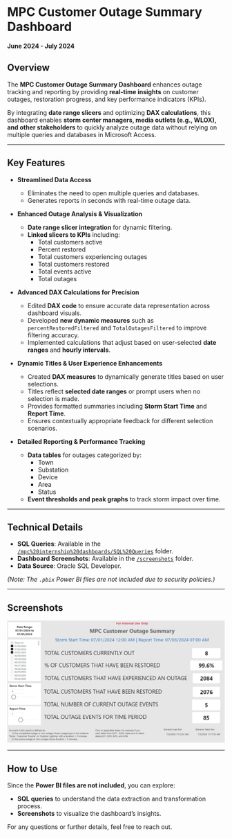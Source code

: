 # MPC Customer Outage Summary Dashboard  
**June 2024 - July 2024**  

## Overview  

The **MPC Customer Outage Summary Dashboard** enhances outage tracking and reporting by providing **real-time insights** on customer outages, restoration progress, and key performance indicators (KPIs).  

By integrating **date range slicers** and optimizing **DAX calculations**, this dashboard enables **storm center managers, media outlets (e.g., WLOX), and other stakeholders** to quickly analyze outage data without relying on multiple queries and databases in Microsoft Access.  

---

## Key Features  

- **Streamlined Data Access**  
  - Eliminates the need to open multiple queries and databases.  
  - Generates reports in seconds with real-time outage data.  

- **Enhanced Outage Analysis & Visualization**  
  - **Date range slicer integration** for dynamic filtering.  
  - **Linked slicers to KPIs** including:  
    - Total customers active  
    - Percent restored  
    - Total customers experiencing outages  
    - Total customers restored  
    - Total events active  
    - Total outages  

- **Advanced DAX Calculations for Precision**  
  - Edited **DAX code** to ensure accurate data representation across dashboard visuals.  
  - Developed **new dynamic measures** such as `percentRestoredFiltered` and `TotalOutagesFiltered` to improve filtering accuracy.  
  - Implemented calculations that adjust based on user-selected **date ranges** and **hourly intervals**.  

- **Dynamic Titles & User Experience Enhancements**  
  - Created **DAX measures** to dynamically generate titles based on user selections.  
  - Titles reflect **selected date ranges** or prompt users when no selection is made.  
  - Provides formatted summaries including **Storm Start Time** and **Report Time**.  
  - Ensures contextually appropriate feedback for different selection scenarios.  

- **Detailed Reporting & Performance Tracking**  
  - **Data tables** for outages categorized by:  
    - Town  
    - Substation  
    - Device  
    - Area  
    - Status  
  - **Event thresholds and peak graphs** to track storm impact over time.  

---

## Technical Details  

- **SQL Queries**: Available in the [`/mpc%20internship%20dashboards/SQL%20Queries`](/mpc%20internship%20dashboards/SQL%20Queries) folder.  
- **Dashboard Screenshots**: Available in the [`/screenshots`](/mpc%20internship%20dashboards/MPC%20Customer%20Outage%20Summary) folder.  
- **Data Source**: Oracle SQL Developer.  

*(Note: The `.pbix` Power BI files are not included due to security policies.)*  

---

## Screenshots   
![Dashboard Screenshot](https://github.com/haileyrthomas01/powerbidashboards/blob/main/mpc%20internship%20dashboards/MPC%20Customer%20Outage%20Summary/outage.png)  

---

## How to Use  

Since the **Power BI files are not included**, you can explore:  
- **SQL queries** to understand the data extraction and transformation process.  
- **Screenshots** to visualize the dashboard’s insights.  

For any questions or further details, feel free to reach out.  

